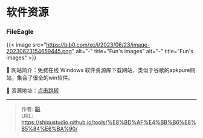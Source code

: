 # 软件资源


### FileEagle

{{< image src="https://bib0.com/xc/i/2023/06/23/image-20230623154659445.png" alt="-"  title="Fun's images" alt="-"  title="Fun's images" >}}    

📁 网站简介：免费在线 Windows 软件资源库下载网站，类似于谷歌的apkpure网站，集合了很全的win软件。

🔗 资源地址：[点击跳转](https://www.fileeagle.com/)


---

> 作者: [聪](/about)  
> URL: https://shiqustudio.github.io/tools/%E8%BD%AF%E4%BB%B6%E8%B5%84%E6%BA%90/  

